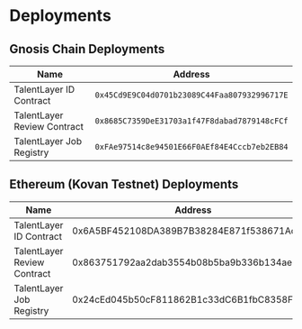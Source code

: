 # Deployments

## Gnosis Chain Deployments

| Name                        | Address                                      |
| --------------------------- | -------------------------------------------- |
| TalentLayer ID Contract     | `0x45Cd9E9C04d0701b23089C44Faa807932996717E` |
| TalentLayer Review Contract | `0x8685C7359DeE31703a1f47F8dabad7879148cFCf` |
| TalentLayer Job Registry    | `0xFAe97514c8e94501E66F0AEf84E4Cccb7eb2EB84` |

## Ethereum (Kovan Testnet) Deployments

| Name                        | Address                                    |
| --------------------------- | ------------------------------------------ |
| TalentLayer ID Contract     | 0x6A5BF452108DA389B7B38284E871f538671Ad375 |
| TalentLayer Review Contract | 0x863751792aa2dab3554b08b5ba9b336b134ae3ed |
| TalentLayer Job Registry    | 0x24cEd045b50cF811862B1c33dC6B1fbC8358F521 |
